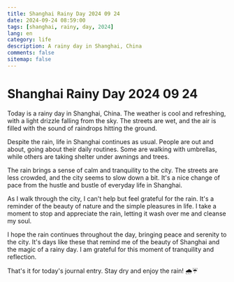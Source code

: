 ```yaml
---
title: Shanghai Rainy Day 2024 09 24
date: 2024-09-24 08:59:00
tags: [shanghai, rainy, day, 2024]
lang: en
category: life
description: A rainy day in Shanghai, China
comments: false
sitemap: false
---
```


# Shanghai Rainy Day 2024 09 24

Today is a rainy day in Shanghai, China. The weather is cool and refreshing, with a light drizzle falling from the sky. The streets are wet, and the air is filled with the sound of raindrops hitting the ground.

Despite the rain, life in Shanghai continues as usual. People are out and about, going about their daily routines. Some are walking with umbrellas, while others are taking shelter under awnings and trees.

The rain brings a sense of calm and tranquility to the city. The streets are less crowded, and the city seems to slow down a bit. It's a nice change of pace from the hustle and bustle of everyday life in Shanghai.

As I walk through the city, I can't help but feel grateful for the rain. It's a reminder of the beauty of nature and the simple pleasures in life. I take a moment to stop and appreciate the rain, letting it wash over me and cleanse my soul.

I hope the rain continues throughout the day, bringing peace and serenity to the city. It's days like these that remind me of the beauty of Shanghai and the magic of a rainy day. I am grateful for this moment of tranquility and reflection.

That's it for today's journal entry. Stay dry and enjoy the rain! 🌧️☔️
```
